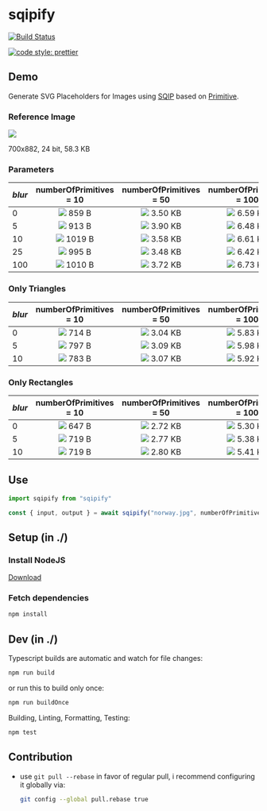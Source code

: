# sqipify

[![Build Status](https://travis-ci.org/ltetzlaff/sqipify.svg?branch=master)](https://travis-ci.org/ltetzlaff/sqipify)

[![code style: prettier](https://img.shields.io/badge/code_style-prettier-ff69b4.svg?style=flat-square)](https://github.com/prettier/prettier)

## Demo

Generate SVG Placeholders for Images using [SQIP](https://github.com/technopagan/sqip) based on [Primitive](https://github.com/fogleman/primitive).

### Reference Image

<img src="./norway.jpg">

700x882, 24 bit, 58.3 KB

### Parameters

| *blur* | numberOfPrimitives = 10                       | numberOfPrimitives = 50                        | numberOfPrimitives = 100                        | numberOfPrimitives = 500                         |
|--------|:---------------------------------------------:|:----------------------------------------------:|:-----------------------------------------------:|:------------------------------------------------:|
| 0      | <img src="test-results/p10b0m0.svg"> 859 B    | <img src="test-results/p50b0m0.svg"> 3.50 KB   | <img src="test-results/p100b0m0.svg"> 6.59 KB   | <img src="test-results/p500b0m0.svg"> 37.52 KB   |
| 5      | <img src="test-results/p10b5m0.svg"> 913 B    | <img src="test-results/p50b5m0.svg"> 3.90 KB   | <img src="test-results/p100b5m0.svg"> 6.48 KB   | <img src="test-results/p500b5m0.svg"> 37.93 KB   |
| 10     | <img src="test-results/p10b10m0.svg"> 1019 B  | <img src="test-results/p50b10m0.svg"> 3.58 KB  | <img src="test-results/p100b10m0.svg"> 6.61 KB  | <img src="test-results/p500b10m0.svg"> 38.13 KB  |
| 25     | <img src="test-results/p10b25m0.svg"> 995 B   | <img src="test-results/p50b25m0.svg"> 3.48 KB  | <img src="test-results/p100b25m0.svg"> 6.42 KB  | <img src="test-results/p500b25m0.svg"> 37.88 KB  |
| 100    | <img src="test-results/p10b100m0.svg"> 1010 B | <img src="test-results/p50b100m0.svg"> 3.72 KB | <img src="test-results/p100b100m0.svg"> 6.73 KB | <img src="test-results/p500b100m0.svg"> 38.01 KB |

### Only Triangles

| *blur* | numberOfPrimitives = 10                     | numberOfPrimitives = 50                       | numberOfPrimitives = 100                       | numberOfPrimitives = 500                        |
|--------|:-------------------------------------------:|:---------------------------------------------:|:----------------------------------------------:|:-----------------------------------------------:|
| 0      | <img src="test-results/p10b0m1.svg"> 714 B  | <img src="test-results/p50b0m1.svg"> 3.04 KB  | <img src="test-results/p100b0m1.svg"> 5.83 KB  | <img src="test-results/p500b0m1.svg"> 28.32 KB  |
| 5      | <img src="test-results/p10b5m1.svg"> 797 B  | <img src="test-results/p50b5m1.svg"> 3.09 KB  | <img src="test-results/p100b5m1.svg"> 5.98 KB  | <img src="test-results/p500b5m1.svg"> 28.17 KB  |
| 10     | <img src="test-results/p10b10m1.svg"> 783 B | <img src="test-results/p50b10m1.svg"> 3.07 KB | <img src="test-results/p100b10m1.svg"> 5.92 KB | <img src="test-results/p500b10m1.svg"> 28.21 KB |

### Only Rectangles

| *blur* | numberOfPrimitives = 10                     | numberOfPrimitives = 50                       | numberOfPrimitives = 100                       | numberOfPrimitives = 500                        |
|--------|:-------------------------------------------:|:---------------------------------------------:|:----------------------------------------------:|:-----------------------------------------------:|
| 0      | <img src="test-results/p10b0m2.svg"> 647 B  | <img src="test-results/p50b0m2.svg"> 2.72 KB  | <img src="test-results/p100b0m2.svg"> 5.30 KB  | <img src="test-results/p500b0m2.svg"> 25.95 KB  |
| 5      | <img src="test-results/p10b5m2.svg"> 719 B  | <img src="test-results/p50b5m2.svg"> 2.77 KB  | <img src="test-results/p100b5m2.svg"> 5.38 KB  | <img src="test-results/p500b5m2.svg"> 26.06 KB  |
| 10     | <img src="test-results/p10b10m2.svg"> 719 B | <img src="test-results/p50b10m2.svg"> 2.80 KB | <img src="test-results/p100b10m2.svg"> 5.41 KB | <img src="test-results/p500b10m2.svg"> 26.02 KB |

## Use

```ts
import sqipify from "sqipify"

const { input, output } = await sqipify("norway.jpg", numberOfPrimitives, blur, mode)
```

## Setup (in ./)

### Install NodeJS

[Download](https://nodejs.org/en/download/current/)

### Fetch dependencies

```bash
npm install
```

## Dev (in ./)

Typescript builds are automatic and watch for file changes:
```bash
npm run build
```

or run this to build only once:
```bash
npm run buildOnce
```

Building, Linting, Formatting, Testing:
```bash
npm test
```

## Contribution

- use `git pull --rebase` in favor of regular pull, i recommend configuring it globally via:
  ```bash
  git config --global pull.rebase true
  ```
